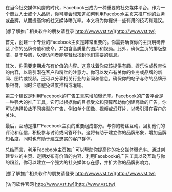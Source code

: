在当今社交媒体风靡的时代，Facebook已成为一种重要的社交媒体平台。作为一个商业人士或个人品牌，你可能会想知道如何利用Facebook主页来推广你的业务或品牌，从而提高你的社交媒体曝光率。本文将为你提供一些有用的技巧和建议。

[想了解推广相关软件的朋友请登录 http://www.vst.tw](http://www.vst.tw)

首先，创建一个专业的Facebook主页是非常重要的。你需要确保你的主页明确传达了你的品牌价值和使命，并包含高质量的图片和视频。此外，确保主页的排版整洁，易于导航，以便访问者能够轻松找到他们需要的信息。

其次，你需要定期发布有价值的内容。这意味着你应该提供有趣、娱乐性或教育性的内容，以吸引潜在客户和粉丝的注意力。你可以发布有关你的业务或品牌的新闻、图片或视频，还可以分享相关行业的新闻和信息。确保你的帖子与你的品牌形象相符，同时注意避免过度推销或灌输。

第三个建议是利用Facebook的广告工具来增加曝光率。Facebook的广告平台是一种强大的推广工具，它可以根据你的目标受众和预算帮助你创建高效的广告。你可以选择投放不同类型的广告，例如单个图像、视频或幻灯片，以吸引潜在客户的关注。

最后，互动是推广Facebook主页的重要组成部分。与你的粉丝互动，回复他们的评论和私信，积极参与讨论或问答环节。这将有助于建立你的品牌形象，增加品牌知名度，同时也有助于建立忠实的客户群体。

总结而言，利用Facebook主页推广可以帮助你提高你的社交媒体曝光率。通过创建专业的主页、定期发布有价值的内容、利用Facebook的广告工具以及互动与你的粉丝，你可以建立一个强大的社交媒体存在感，并扩大你的品牌影响力。

[想了解推广相关软件的朋友请登录 http://www.vst.tw](http://www.vst.tw)


[访问软件官网 http://www.vst.tw](http://www.vst.tw)
